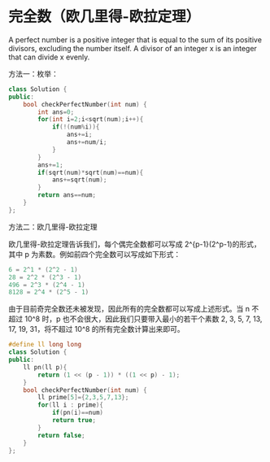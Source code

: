 # 完全数（欧几里得-欧拉定理）

A perfect number is a positive integer that is equal to the sum of its positive divisors, excluding the number itself. A divisor of an integer x is an integer that can divide x evenly.

方法一：枚举：

```c++
class Solution {
public:
    bool checkPerfectNumber(int num) {
        int ans=0;
        for(int i=2;i<sqrt(num);i++){
            if(!(num%i)){
                ans+=i;
                ans+=num/i;
            }
        }
        ans+=1;
        if(sqrt(num)*sqrt(num)==num){
            ans+=sqrt(num);
        }
        return ans==num;
    }
};
```

方法二：欧几里得-欧拉定理

欧几里得-欧拉定理告诉我们，每个偶完全数都可以写成 2^{p-1}(2^p-1)的形式，其中 p 为素数。例如前四个完全数可以写成如下形式：

```c++
6 = 2^1 * (2^2 - 1)
28 = 2^2 * (2^3 - 1)
496 = 2^3 * (2^4 - 1)
8128 = 2^4 * (2^5 - 1)
```

由于目前奇完全数还未被发现，因此所有的完全数都可以写成上述形式。当 n 不超过 10^8 时，p 也不会很大，因此我们只要带入最小的若干个素数 2, 3, 5, 7, 13, 17, 19, 31，将不超过 10^8 的所有完全数计算出来即可。

```c++
#define ll long long
class Solution {
public:
    ll pn(ll p){
        return (1 << (p - 1)) * ((1 << p) - 1);
    }
    bool checkPerfectNumber(int num) {
        ll prime[5]={2,3,5,7,13};
        for(ll i : prime){
            if(pn(i)==num)
            return true;
        }
        return false;
    }
};
```

